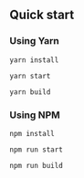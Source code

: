 ## Quick start

### Using Yarn

```
yarn install
```

```
yarn start
```

```
yarn build
```

### Using NPM
```
npm install
```

```
npm run start
```

```
npm run build
```
